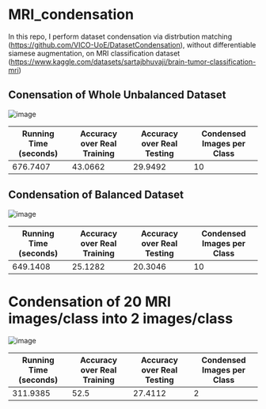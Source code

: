 # MRI_condensation
In this repo, I perform dataset condensation via distrbution matching (https://github.com/VICO-UoE/DatasetCondensation), without differentiable siamese augmentation, on MRI classification dataset (https://www.kaggle.com/datasets/sartajbhuvaji/brain-tumor-classification-mri)



## Conensation of Whole Unbalanced Dataset

![image](https://github.com/dianujizer/MRI_condensation/assets/47445756/53f1fbc4-64d4-430b-8190-684d8a98b3e4)

| Running Time (seconds) | Accuracy over Real Training | Accuracy over Real Testing | Condensed Images per Class |
|--------------|-----------------------------|----------------------------|-----|
| 676.7407     | 43.0662                     | 29.9492                    | 10  |



## Condensation of Balanced Dataset

![image](https://github.com/dianujizer/MRI_condensation/assets/47445756/906d6429-d2fa-4557-8448-4f6e1a3ffbbc)

| Running Time (seconds) | Accuracy over Real Training | Accuracy over Real Testing | Condensed Images per Class |
|--------------|-----------------------------|----------------------------|-----|
| 649.1408     | 25.1282                     | 20.3046                    | 10  |




# Condensation of 20 MRI images/class into 2 images/class

![image](https://github.com/dianujizer/MRI_condensation/assets/47445756/c74a426c-bedb-4748-b446-8d2150349495)

| Running Time (seconds) | Accuracy over Real Training | Accuracy over Real Testing | Condensed Images per Class |
|--------------|-----------------------------|----------------------------|-----|
| 311.9385     | 52.5                        | 27.4112                    | 2   |









